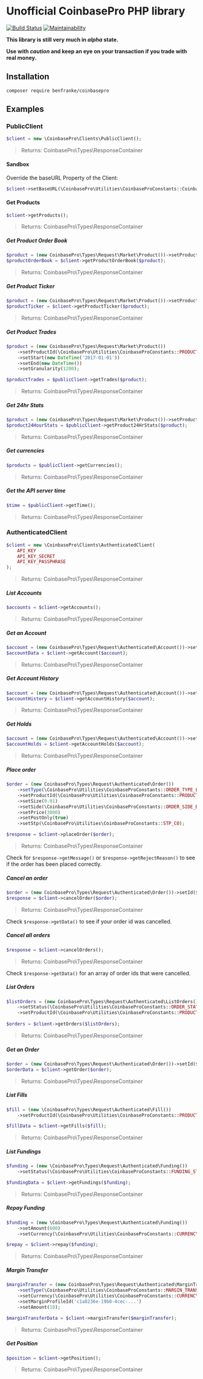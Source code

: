 # Unofficial CoinbasePro PHP library
[![Build Status](https://travis-ci.org/benfranke/coinbasepro.svg?branch=master)](https://travis-ci.org/benfranke/coinbasepro)
[![Maintainability](https://api.codeclimate.com/v1/badges/56e24c43352c15cfe604/maintainability)](https://codeclimate.com/github/benfranke/coinbasepro/maintainability)

**This library is still very much in *alpha* state.**

**Use with *caution* and keep an eye on your transaction if you trade with real money.**

## Installation

```
composer require benfranke/coinbasepro
```

## Examples

### PublicClient

```php
$client = new \CoinbasePro\Clients\PublicClient();
```
>Returns: CoinbasePro\Types\ResponseContainer

#### Sandbox
Override the baseURL Property of the Client:
```php
$client->setBaseURL(\CoinbasePro\Utilities\CoinbaseProConstants::CoinbasePro_API_SANDBOX_URL);
```

#### Get Products
```php
$client->getProducts();
```
>Returns: CoinbasePro\Types\ResponseContainer

##### Get Product Order Book

```php
$product = (new CoinbasePro\Types\Request\Market\Product())->setProductId(\CoinbasePro\Utilities\CoinbaseProConstants::PRODUCT_ID_BTC_USD)->setLevel(3);
$productOrderBook = $client->getProductOrderBook($product);
```
>Returns: CoinbasePro\Types\ResponseContainer

##### Get Product Ticker

```php
$product = (new CoinbasePro\Types\Request\Market\Product())->setProductId(\CoinbasePro\Utilities\CoinbaseProConstants::PRODUCT_ID_BTC_USD);
$productTicker = $client->getProductTicker($product);
```
>Returns: CoinbasePro\Types\ResponseContainer

##### Get Product Trades
```php
$product = (new CoinbasePro\Types\Request\Market\Product())
    ->setProductId(\CoinbasePro\Utilities\CoinbaseProConstants::PRODUCT_ID_BTC_USD)
    ->setStart(new DateTime('2017-01-01'))
    ->setEnd(new DateTime())
    ->setGranularity(1200);

$productTrades = $publicClient->getTrades($product);
```
> Returns: CoinbasePro\Types\ResponseContainer

##### Get 24hr Stats
```php
$product = (new CoinbasePro\Types\Request\Market\Product())->setProductId(\CoinbasePro\Utilities\CoinbaseProConstants::PRODUCT_ID_BTC_USD);
$product24HourStats = $publicClient->getProduct24HrStats($product);
```
> Returns: CoinbasePro\Types\ResponseContainer

##### Get currencies
```php
$products = $publicClient->getCurrencies();
```
>Returns: CoinbasePro\Types\ResponseContainer

##### Get the API server time
```php
$time = $publicClient->getTime();
```
>Returns: CoinbasePro\Types\ResponseContainer

### AuthenticatedClient
```php
$client = new \CoinbasePro\Clients\AuthenticatedClient(
    API_KEY
    API_KEY_SECRET
    API_KEY_PASSPHRASE
);
```
>Returns: CoinbasePro\Types\ResponseContainer

##### List Accounts
```php
$accounts = $client->getAccounts();
```
>Returns: CoinbasePro\Types\ResponseContainer

##### Get an Account
```php
$account = (new CoinbasePro\Types\Request\Authenticated\Account())->setId('c7f461b7-d91e-499f-...');
$accountData = $client->getAccount($account);
```
>Returns: CoinbasePro\Types\ResponseContainer

##### Get Account History
```php
$account = (new CoinbasePro\Types\Request\Authenticated\Account())->setId('c7f461b7-d91e-499f-9f59-...')->toPaginated();
$accountHistory = $client->getAccountHistory($account);
```
>Returns: CoinbasePro\Types\ResponseContainer

##### Get Holds
```php
$account = (new CoinbasePro\Types\Request\Authenticated\Account())->setId('c7f461b7-d91e-499f-9f59-...')->toPaginated();
$accountHolds = $client->getAccountHolds($account);
```
>Returns: CoinbasePro\Types\ResponseContainer

##### Place order
```php
$order = (new CoinbasePro\Types\Request\Authenticated\Order())
    ->setType(\CoinbasePro\Utilities\CoinbaseProConstants::ORDER_TYPE_LIMIT)
    ->setProductId(\CoinbasePro\Utilities\CoinbaseProConstants::PRODUCT_ID_BTC_USD)
    ->setSize(0.01)
    ->setSide(\CoinbasePro\Utilities\CoinbaseProConstants::ORDER_SIDE_BUY)
    ->setPrice(3800)
    ->setPostOnly(true)
    ->setStp(\CoinbasePro\Utilities\CoinbaseProConstants::STP_CO);

$response = $client->placeOrder($order);
```
>Returns: CoinbasePro\Types\ResponseContainer

Check for ```$response->getMessage()``` or ```$response->getRejectReason()``` to see if the order has been placed correctly.

##### Cancel an order
```php
$order = (new CoinbasePro\Types\Request\Authenticated\Order())->setId($id);
$response = $client->cancelOrder($order);
```
>Returns: CoinbasePro\Types\ResponseContainer

Check ```$response->getData()``` to see if your order id was cancelled.

##### Cancel all orders
```php
$response = $client->cancelOrders();
```
>Returns: CoinbasePro\Types\ResponseContainer

Check ```$response->getData()``` for an array of order ids that were cancelled.

##### List Orders
```php
$listOrders = (new CoinbasePro\Types\Request\Authenticated\ListOrders())
    ->setStatus(\CoinbasePro\Utilities\CoinbaseProConstants::ORDER_STATUS_ALL)
    ->setProductId(\CoinbasePro\Utilities\CoinbaseProConstants::PRODUCT_ID_BTC_USD);
    
$orders = $client->getOrders($listOrders);
```
>Returns: CoinbasePro\Types\ResponseContainer

##### Get an Order
```php
$order = (new CoinbasePro\Types\Request\Authenticated\Order())->setId($id);
$orderData = $client->getOrder($order);
```
>Returns: CoinbasePro\Types\ResponseContainer

##### List Fills
```php
$fill = (new \CoinbasePro\Types\Request\Authenticated\Fill())
    ->setProductId(\CoinbasePro\Utilities\CoinbaseProConstants::PRODUCT_ID_BTC_USD);

$fillData = $client->getFills($fill);
```
>Returns: CoinbasePro\Types\ResponseContainer

##### List Fundings
```php
$funding = (new \CoinbasePro\Types\Request\Authenticated\Funding())
    ->setStatus(\CoinbasePro\Utilities\CoinbaseProConstants::FUNDING_STATUS_SETTLED);

$fundingData = $client->getFundings($funding);
```
>Returns: CoinbasePro\Types\ResponseContainer

##### Repay Funding
```php
$funding = (new \CoinbasePro\Types\Request\Authenticated\Funding())
    ->setAmount(600)
    ->setCurrency(\CoinbasePro\Utilities\CoinbaseProConstants::CURRENCY_USD);

$repay = $client->repay($funding);
```
>Returns: CoinbasePro\Types\ResponseContainer

##### Margin Transfer
```php
$marginTransfer = (new CoinbasePro\Types\Request\Authenticated\MarginTransfer())
    ->setType(\CoinbasePro\Utilities\CoinbaseProConstants::MARGIN_TRANSFER_TYPE_WITHDRAW)
    ->setCurrency(\CoinbasePro\Utilities\CoinbaseProConstants::CURRENCY_USD)
    ->setMarginProfileId('c1a8236e-19b8-4cec-...')
    ->setAmount(10);

$marginTransferData = $client->marginTransfer($marginTransfer);
```
>Returns: CoinbasePro\Types\ResponseContainer

##### Get Position
```php
$position = $client->getPosition();
```
>Returns: CoinbasePro\Types\ResponseContainer
